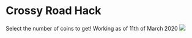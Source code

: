 # Crossy Road Hack
Select the number of coins to get!
Working as of 11th of March 2020
![](https://cdn.discordapp.com/attachments/687157602022457355/687167916562448429/unknown.png)
